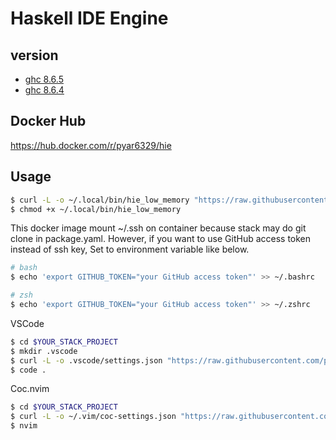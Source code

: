 # Haskell IDE Engine

## version

- [ghc 8.6.5](./Dockerfile)
- [ghc 8.6.4](./Dockerfile)

## Docker Hub

https://hub.docker.com/r/pyar6329/hie

## Usage

```bash
$ curl -L -o ~/.local/bin/hie_low_memory "https://raw.githubusercontent.com/pyar6329/docker-hie/master/sample/bin/hie_low_memory"
$ chmod +x ~/.local/bin/hie_low_memory
```

This docker image mount ~/.ssh on container because stack may do git clone in package.yaml.
However, if you want to use GitHub access token instead of ssh key, Set to environment variable like below.

```bash
# bash
$ echo 'export GITHUB_TOKEN="your GitHub access token"' >> ~/.bashrc

# zsh
$ echo 'export GITHUB_TOKEN="your GitHub access token"' >> ~/.zshrc
```

VSCode

```bash
$ cd $YOUR_STACK_PROJECT
$ mkdir .vscode
$ curl -L -o .vscode/settings.json "https://raw.githubusercontent.com/pyar6329/docker-hie/master/sample/.vscode/settings.json"
$ code .
```

Coc.nvim

```bash
$ cd $YOUR_STACK_PROJECT
$ curl -L -o ~/.vim/coc-settings.json "https://raw.githubusercontent.com/pyar6329/docker-hie/master/sample/.vim/coc-settings.json"
$ nvim
```
